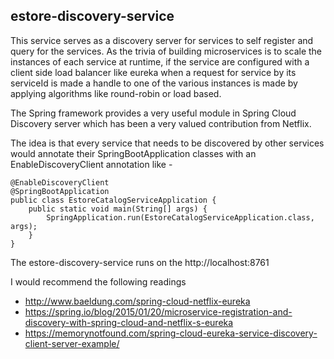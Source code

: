 ## estore-discovery-service

This service serves as a discovery server for services to self register and query for the services. As the trivia of building microservices is to scale the instances of each service at runtime, if the service are configured with a client side load balancer like eureka when a request for service by its serviceId is made a handle to one of the various instances is made by applying algorithms like round-robin or load based. 

The Spring framework provides a very useful module in Spring Cloud Discovery server which has been a very valued contribution from Netflix. 

The idea is that every service that needs to be discovered by other services would annotate their SpringBootApplication classes with an EnableDiscoveryClient annotation like - 

    @EnableDiscoveryClient
    @SpringBootApplication
	public class EstoreCatalogServiceApplication {
		public static void main(String[] args) {
			SpringApplication.run(EstoreCatalogServiceApplication.class, args);
		}
	}

The estore-discovery-service runs on the http://localhost:8761

I would recommend the following readings 

 - http://www.baeldung.com/spring-cloud-netflix-eureka
 - https://spring.io/blog/2015/01/20/microservice-registration-and-discovery-with-spring-cloud-and-netflix-s-eureka
 - https://memorynotfound.com/spring-cloud-eureka-service-discovery-client-server-example/
